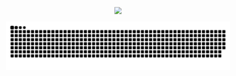 <p align="center">
  <img src="https://skillicons.dev/icons?i=git,linux,python,django,Fast API,PostgreSQL" />
</p>





<div align="center">
  <a href="https://github.com/windvenx">
  <img src="https://github.com/bimashazaman/Github-snake-SVG/raw/master/snake.svg"
       alt="snake" /></a>
</div>

